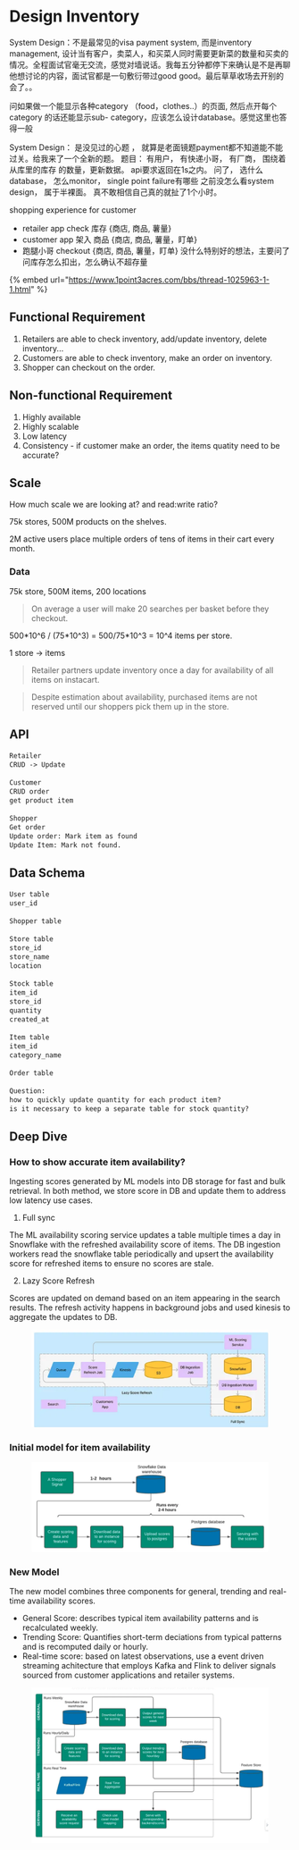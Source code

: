 # Design Inventory

System Design：不是最常见的visa payment system, 而是inventory management, 设计当有客户，卖菜人，和买菜人同时需要更新菜的数量和买卖的情况。全程面试官毫无交流，感觉对墙说话。我每五分钟都停下来确认是不是再聊他想讨论的内容，面试官都是一句敷衍带过good good。最后草草收场去开别的会了。。



问如果做一个能显示各种category （food，clothes..）的页面, 然后点开每个category 的话还能显示sub- category，应该怎么设计database。感觉这里也答得一般



System Design： 是没见过的心题 ， 就算是老面镜题payment都不知道能不能过关。给我来了一个全新的题。 题目： 有用户， 有快递小哥， 有厂商， 围绕着从库里的库存 的数量，更新数据。 api要求返回在1s之内。 问了， 选什么database， 怎么monitor， single point failure有哪些 ‍‍‍‍‍‍‍‌‍‌‌‌‌‍‍‌‌‌之前没怎么看system design， 属于半裸面。 真不敢相信自己真的就扯了1个小时。



shopping experience for customer

* retailer app check 库存 {商店, 商品, 薯量}
* customer app 架入 商品 {商店, 商品, 薯量，盯单}
* 跑腿小哥 checkout {商店, 商品, 薯量，盯单} 没什么特别好的想法，主要问了问库存怎么扣出‍‍‍‍‍‍‍‌‍‌‌‌‌‍‍‌‌‌，怎么确认不超存量

{% embed url="https://www.1point3acres.com/bbs/thread-1025963-1-1.html" %}

## Functional Requirement

1. Retailers are able to check inventory, add/update inventory, delete inventory...
2. Customers are able to check inventory, make an order on inventory.
3. Shopper can checkout on the order.

## Non-functional Requirement

1. Highly available
2. Highly scalable
3. Low latency
4. Consistency - if customer make an order, the items quatity need to be accurate?

## Scale

How much scale we are looking at? and read:write ratio?

75k stores, 500M products on the shelves.

2M active users place multiple orders of tens of items in their cart every month.

### Data

75k store, 500M items, 200 locations

> On average a user will make 20 searches per basket before they checkout.

500\*10^6 / (75\*10^3) = 500/75\*10^3 = 10^4 items per store.

1 store -> items

> Retailer partners update inventory once a day for availability of all items on instacart.

> Despite estimation about availability, purchased items are not reserved until our shoppers pick them up in the store.



## API

```
Retailer
CRUD -> Update

Customer
CRUD order
get product item

Shopper
Get order
Update order: Mark item as found
Update Item: Mark not found.
```

## Data Schema

```
User table
user_id

Shopper table

Store table
store_id
store_name
location

Stock table
item_id
store_id
quantity
created_at

Item table
item_id
category_name

Order table

Question:
how to quickly update quantity for each product item?
is it necessary to keep a separate table for stock quantity?
```

## Deep Dive

### How to show accurate item availability?

Ingesting scores generated by ML models into DB storage for fast and bulk retrieval. In both method, we store score in DB and update them to address low latency use cases.

1. Full sync

The ML availability scoring service updates a table multiple times a day in Snowflake with the refreshed availability score of items.  The DB ingestion workers read the snowflake table periodically and upsert the availability score for refreshed items to ensure no scores are stale.

2. Lazy Score Refresh

Scores are updated on demand based on an item appearing in the search results. The refresh activity happens in background jobs and used kinesis to aggregate the updates to DB.

<figure><img src="../../.gitbook/assets/Screenshot 2024-03-14 at 9.29.31 PM (1).png" alt=""><figcaption></figcaption></figure>

### Initial model for item availability

<figure><img src="../../.gitbook/assets/Screenshot 2024-03-14 at 9.33.06 PM.png" alt=""><figcaption></figcaption></figure>

### New Model

The new model combines three components for general, trending and real-time availability scores.&#x20;

* General Score: describes typical item availability patterns and is recalculated weekly.
* Trending Score: Quantifies short-term deciations from typical patterns and is recomputed daily or hourly.
* Real-time score: based on latest observations, use a event driven streaming achitecture that employs Kafka and Flink to deliver signals sourced from customer applications and retailer systems.

<figure><img src="../../.gitbook/assets/Screenshot 2024-03-14 at 9.39.33 PM.png" alt=""><figcaption></figcaption></figure>
